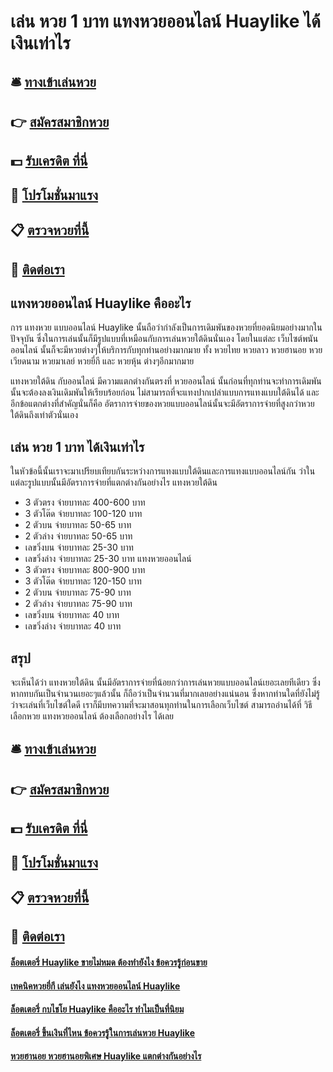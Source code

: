 # เล่น หวย 1 บาท แทงหวยออนไลน์ Huaylike ได้เงินเท่าไร

## 🛎 [ทางเข้าเล่นหวย](https://bit.ly/3qJc0bR)
## 👉 [สมัครสมาชิกหวย](https://bit.ly/3qJc0bR)
## 💵 [รับเครดิต ที่นี่](https://bit.ly/3RWCXoz)
## 👑 [โปรโมชั่นมาแรง](https://bit.ly/3RWCXoz)
## 📋 [ตรวจหวยที่นี้](https://bit.ly/3RWCXoz)
## 📱 [ติดต่อเรา](https://bit.ly/3RWCXoz)

## แทงหวยออนไลน์ Huaylike คืออะไร
การ แทงหวย แบบออนไลน์ Huaylike นั้นถือว่ากำลังเป็นการเดิมพันของหวยที่ยอดนิยมอย่างมากในปัจจุบัน ซึ่งในการเล่นนั้นก็มีรูปแบบที่เหมือนกับการเล่นหวยใต้ดินนั่นเอง โดยในแต่ละ เว็บไซต์พนันออนไลน์ นั้นก็จะมีหวยต่างๆให้บริการกับทุกท่านอย่างมากมาย ทั้ง หวยไทย หวยลาว หวยฮานอย หวยเวียดนาม หวยมาเลย์ หวยยี่กี และ หวยหุ้น ต่างๆอีกมากมาย

แทงหวยใต้ดิน กับออนไลน์ มีความแตกต่างกันตรงที่ หวยออนไลน์ นั้นก่อนที่ทุกท่านจะทำการเดิมพันนั้นจะต้องลงเงินเดิมพันให้เรียบร้อยก่อน ไม่สามารถที่จะแทงปากเปล่าแบบการแทงแบบใต้ดินได้ และอีกข้อแตกต่างที่สำคัญนั่นก็คือ อัตราการจ่ายของหวยแบบออนไลน์นั้นจะมีอัตราการจ่ายที่สูงกว่าหวยใต้ดินถึงเท่าตัวนั่นเอง

## เล่น หวย 1 บาท ได้เงินเท่าไร
ในหัวข้อนี้นั้นเราจะมาเปรียบเทียบกันระหว่างการแทงแบบใต้ดินและการแทงแบบออนไลน์กัน ว่าในแต่ละรูปแบบนั้นมีอัตราการจ่ายที่แตกต่างกันอย่างไร
แทงหวยใต้ดิน
- 3 ตัวตรง จ่ายบาทละ 400-600 บาท
- 3 ตัวโต๊ด จ่ายบาทละ 100-120 บาท
- 2 ตัวบน จ่ายบาทละ 50-65 บาท
- 2 ตัวล่าง จ่ายบาทละ 50-65 บาท
- เลขวิ่งบน จ่ายบาทละ 25-30 บาท
- เลขวิ่งล่าง จ่ายบาทละ 25-30 บาท
แทงหวยออนไลน์
- 3 ตัวตรง จ่ายบาทละ 800-900 บาท
- 3 ตัวโต๊ด จ่ายบาทละ 120-150 บาท
- 2 ตัวบน จ่ายบาทละ 75-90 บาท
- 2 ตัวล่าง จ่ายบาทละ 75-90 บาท
- เลขวิ่งบน จ่ายบาทละ 40 บาท
- เลขวิ่งล่าง จ่ายบาทละ 40 บาท

## สรุป
จะเห็นได้ว่า แทงหวยใต้ดิน นั้นมีอัตราการจ่ายที่น้อยกว่าการเล่นหวยแบบออนไลน์เยอะเลยทีเดียว ซึ่งหากทบกันเป็นจำนวนเยอะๆแล้วนั้น ก็ถือว่าเป็นจำนวนที่มากเลยอย่างแน่นอน ซึ่งหากท่านใดที่ยังไม่รู้ว่าจะเล่นที่เว็บไซต์ใดดี เราก็มีบทความที่จะมาสอนทุกท่านในการเลือกเว็บไซต์ สามารถอ่านได้ที่ วิธีเลือกหวย แทงหวยออนไลน์ ต้องเลือกอย่างไร ได้เลย

## 🛎 [ทางเข้าเล่นหวย](https://bit.ly/3qJc0bR)
## 👉 [สมัครสมาชิกหวย](https://bit.ly/3qJc0bR)
## 💵 [รับเครดิต ที่นี่](https://bit.ly/3RWCXoz)
## 👑 [โปรโมชั่นมาแรง](https://bit.ly/3RWCXoz)
## 📋 [ตรวจหวยที่นี้](https://bit.ly/3RWCXoz)
## 📱 [ติดต่อเรา](https://bit.ly/3RWCXoz)

#### [ล็อตเตอรี่ Huaylike ขายไม่หมด ต้องทำยังไง ข้อควรรู้ก่อนขาย](https://atom.io/themes/ล็อตเตอรี่%20Huaylike%20ขายไม่หมด%20ต้องทำยังไง%20ข้อควรรู้ก่อนขาย)
#### [เทคนิคหวยยี่กี เล่นยังไง แทงหวยออนไลน์ Huaylike](https://atom.io/themes/เทคนิคหวยยี่กี%20เล่นยังไง%20แทงหวยออนไลน์%20Huaylike)
#### [ล็อตเตอรี่ กบไชโย Huaylike คืออะไร ทำไมเป็นที่นิยม](https://atom.io/themes/ล็อตเตอรี่%20กบไชโย%20Huaylike%20คืออะไร%20ทำไมเป็นที่นิยม)
#### [ล็อตเตอรี่ ขึ้นเงินที่ไหน ข้อควรรู้ในการเล่นหวย Huaylike](https://atom.io/themes/ล็อตเตอรี่%20ขึ้นเงินที่ไหน%20ข้อควรรู้ในการเล่นหวย%20Huaylike)
#### [หวยฮานอย หวยฮานอยพิเศษ Huaylike แตกต่างกันอย่างไร](https://atom.io/themes/หวยฮานอย%20หวยฮานอยพิเศษ%20Huaylike%20แตกต่างกันอย่างไร)
